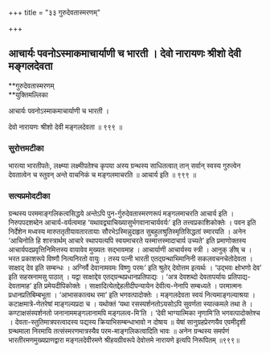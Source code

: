 +++
title = "३३ गुरुदेवतास्मरणम्"

+++


## आचार्यः पवनोऽस्माकमाचार्याणी च भारती । देवो नारायणः श्रीशो देवी मङ्गलदेवता

**गुरुदेवतास्मरणम्   
**युक्तिमल्लिका

आचार्यः पवनोऽस्माकमाचार्याणी च भारती ।

देवो नारायणः श्रीशो देवी मङ्गलदेवता ॥ ९९९ ॥

### **सुरोत्तमटीका**

भारत्या भारतीपतेः, लक्ष्म्या लक्ष्मीपतेश्च कृपया अस्य ग्रन्थस्य साधितत्वात् तान् सर्वान् स्वस्य गुरुत्वेन देवतात्वेन च स्तुवन् अन्ते वाचनिकं च मङ्गलमाचरति ॥ आचार्य इति ॥ ९९९ ॥

### **सत्यप्रमोदटीका**

ग्रन्थस्य परममाङ्गलिकत्वसिद्धये अन्तेऽपि पुन-र्गुरुदेवतास्मरणरूपं मङ्गलमाचरति आचार्य इति । निरुपपदशब्देन आचार्य-वर्यत्वमाह ‘यथावद्व्याचिख्यासुर्भगवानाचार्यवर्यः’ इति तत्त्वप्रकाशिकोक्तेः । पवन इति निर्देशेन मध्वस्य मारुततृतीयावतारतायाः सौरभेऽस्मिन्नुदाहृत सुबहुलश्रुतिस्मृतिसिद्धतां स्मारयति । अनेन ‘आचिनोति हि शास्त्रार्थम् आचारे स्थापयत्यपि स्वयमाचरते यस्मात्तस्मादाचार्य उच्यते’ इति प्रमाणोक्तस्य आचार्यपदप्रवृत्तिनिमित्तस्य वायावेव मुख्यतः सद्भावमाह । आचार्याणी आचार्यस्य स्त्री । आनुक् ङीष् च । भरत प्रकाशरूपे विष्णौ नित्यनिरतो वायुः । तस्य पत्नी भारती एतद्ग्रन्थाभिमानिनी सकलवचनचेतोदेवता । साक्षाद् देव इति सम्बन्धः । अग्निर्वै देवानामवमः विष्णुः परमः’ इति श्रुतेर् देवोत्तम इत्यर्थः । ‘उद्भवः क्षोभणो देव’ इति सहस्रनामसु पाठात् । यद्वा साक्षाद्देव एतद्ग्रन्थप्रधानप्रतिपाद्यः । ‘अत्र देवशब्दो देवतापर्यायः प्रतिपाद्य-देवतामाह’ इति प्रमेयदीपिकोक्तेः । साक्षादित्येतद्देहलीदीपन्यायेन देवीत्य-नेनापि सम्बध्यते । परमात्मनः प्रधानप्रतिबिम्बभूता । ‘आभासकात्वथ रमा’ इति भगवत्पादोक्तेः । मङ्गलदेवता स्वयं नित्यमाङ्गल्याश्रया । कटाक्षमात्रे-णेतरेषां माङ्गल्यप्रदा च । यथोक्तं ‘यथा रसस्पर्शनतोऽयसोऽपि सुवर्णता स्यात्कमले तथा ते । कण्टाक्षसंस्पर्शनतो जनानाममङ्गलानामपि मङ्गलत्व-मि’ति । ‘देवी भाग्यात्मिका नृणामि’ति भगवत्पादोक्तेश्च । देवता-स्तुतिमात्रपरत्वादस्य पद्यस्य क्रियाभिसम्बन्धाभावो न दोषाय ॥ येषां सानुग्रहप्रेरणयैव एवमीदृशी ग्रन्थमाला निरमायि तत्संस्मरणमात्रस्यैव परम-माङ्गलिकत्वादिति भावः ॥ अनेन ग्रन्थस्य समर्पणं भारतीरमणमुख्यप्राणद्वारा मङ्गलदेवीरमणे श्रीहयग्रीवरूपे देवोत्तमे नारायणे इत्यपि निरूपितम् ॥९९९॥


